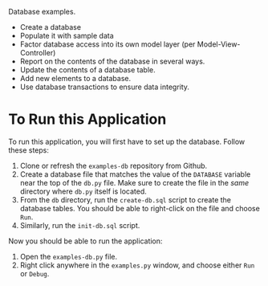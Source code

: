 Database examples.

-   Create a database
-   Populate it with sample data
-   Factor database access into its own model layer (per Model-View-Controller)
-   Report on the contents of the database in several ways.
-   Update the contents of a database table.
-   Add new elements to a database.
-   Use database transactions to ensure data integrity.

To Run this Application
=======================

To run this application, you will first have to set up the database.
Follow these steps:

1.  Clone or refresh the `examples-db` repository from Github.
2.  Create a database file that matches the value of the `DATABASE`
    variable near the top of the `db.py` file. Make sure to create the
    file in the *same* directory where `db.py` itself is located.
3.  From the `db` directory, run the `create-db.sql` script to create
    the database tables. You should be able to right-click on the file
    and choose `Run`.
4.  Similarly, run the `init-db.sql` script.

Now you should be able to run the application:

1.  Open the `examples-db.py` file.
2.  Right click anywhere in the `examples.py` window, and choose either
    `Run` or `Debug`.
